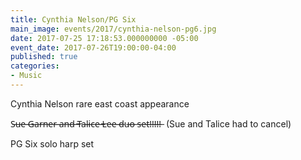 ```yaml
---
title: Cynthia Nelson/PG Six
main_image: events/2017/cynthia-nelson-pg6.jpg
date: 2017-07-25 17:18:53.000000000 -05:00
event_date: 2017-07-26T19:00:00-04:00
published: true
categories:
- Music
---
```


Cynthia Nelson rare east coast appearance

S̶u̶e̶ ̶G̶a̶r̶n̶e̶r̶ ̶a̶n̶d̶ ̶T̶a̶l̶i̶c̶e̶ ̶L̶e̶e̶ ̶d̶u̶o̶ ̶s̶e̶t̶!̶!̶!̶!̶!̶  (Sue and Talice had to cancel)

PG Six solo harp set
